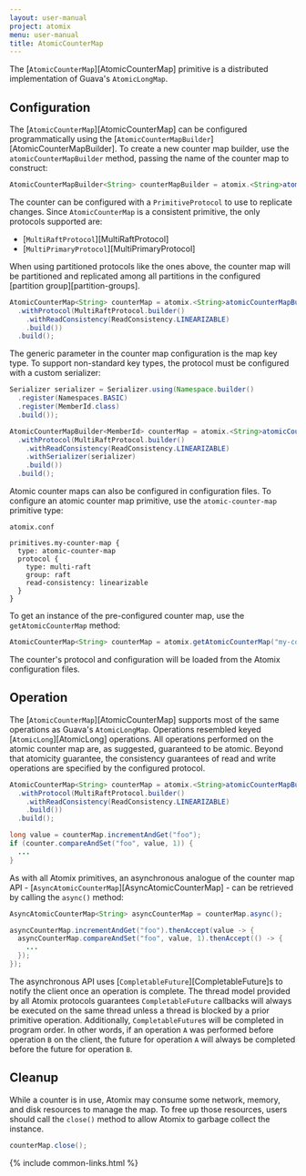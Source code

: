 ```yaml
---
layout: user-manual
project: atomix
menu: user-manual
title: AtomicCounterMap
---
```


The [`AtomicCounterMap`][AtomicCounterMap] primitive is a distributed implementation of Guava's `AtomicLongMap`.

## Configuration

The [`AtomicCounterMap`][AtomicCounterMap] can be configured programmatically using the [`AtomicCounterMapBuilder`][AtomicCounterMapBuilder]. To create a new counter map builder, use the `atomicCounterMapBuilder` method, passing the name of the counter map to construct:

```java
AtomicCounterMapBuilder<String> counterMapBuilder = atomix.<String>atomicCounterMapBuilder("my-counter-map");
```

The counter can be configured with a `PrimitiveProtocol` to use to replicate changes. Since `AtomicCounterMap` is a consistent primitive, the only protocols supported are:
* [`MultiRaftProtocol`][MultiRaftProtocol]
* [`MultiPrimaryProtocol`][MultiPrimaryProtocol]

When using partitioned protocols like the ones above, the counter map will be partitioned and replicated among all partitions in the configured [partition group][partition-groups].

```java
AtomicCounterMap<String> counterMap = atomix.<String>atomicCounterMapBuilder("my-counter-map")
  .withProtocol(MultiRaftProtocol.builder()
    .withReadConsistency(ReadConsistency.LINEARIZABLE)
    .build())
  .build();
```

The generic parameter in the counter map configuration is the map key type. To support non-standard key types, the protocol must be configured with a custom serializer:

```java
Serializer serializer = Serializer.using(Namespace.builder()
  .register(Namespaces.BASIC)
  .register(MemberId.class)
  .build());

AtomicCounterMapBuilder<MemberId> counterMap = atomix.<String>atomicCounterMapBuilder("my-counter-map")
  .withProtocol(MultiRaftProtocol.builder()
    .withReadConsistency(ReadConsistency.LINEARIZABLE)
    .withSerializer(serializer)
    .build())
  .build();
```

Atomic counter maps can also be configured in configuration files. To configure an atomic counter map primitive, use the `atomic-counter-map` primitive type:

`atomix.conf`

```hocon
primitives.my-counter-map {
  type: atomic-counter-map
  protocol {
    type: multi-raft
    group: raft
    read-consistency: linearizable
  }
}
```

To get an instance of the pre-configured counter map, use the `getAtomicCounterMap` method:

```java
AtomicCounterMap<String> counterMap = atomix.getAtomicCounterMap("my-counter-map");
```

The counter's protocol and configuration will be loaded from the Atomix configuration files.

## Operation

The [`AtomicCounterMap`][AtomicCounterMap] supports most of the same operations as Guava's `AtomicLongMap`. Operations resembled keyed [`AtomicLong`][AtomicLong] operations. All operations performed on the atomic counter map are, as suggested, guaranteed to be atomic. Beyond that atomicity guarantee, the consistency guarantees of read and write operations are specified by the configured protocol.

```java
AtomicCounterMap<String> counterMap = atomix.<String>atomicCounterMapBuilder("my-counter-map")
  .withProtocol(MultiRaftProtocol.builder()
    .withReadConsistency(ReadConsistency.LINEARIZABLE)
    .build())
  .build();

long value = counterMap.incrementAndGet("foo");
if (counter.compareAndSet("foo", value, 1)) {
  ...
}
```

As with all Atomix primitives, an asynchronous analogue of the counter map API - [`AsyncAtomicCounterMap`][AsyncAtomicCounterMap] - can be retrieved by calling the `async()` method:

```java
AsyncAtomicCounterMap<String> asyncCounterMap = counterMap.async();

asyncCounterMap.incrementAndGet("foo").thenAccept(value -> {
  asyncCounterMap.compareAndSet("foo", value, 1).thenAccept(() -> {
    ...
  });
});
```

The asynchronous API uses [`CompletableFuture`][CompletableFuture]s to notify the client once an operation is complete. The thread model provided by all Atomix protocols guarantees `CompletableFuture` callbacks will always be executed on the same thread unless a thread is blocked by a prior primitive operation. Additionally, `CompletableFuture`s will be completed in program order. In other words, if an operation `A` was performed before operation `B` on the client, the future for operation `A` will always be completed before the future for operation `B`.

## Cleanup

While a counter is in use, Atomix may consume some network, memory, and disk resources to manage the map. To free up those resources, users should call the `close()` method to allow Atomix to garbage collect the instance.

```java
counterMap.close();
```

{% include common-links.html %}
